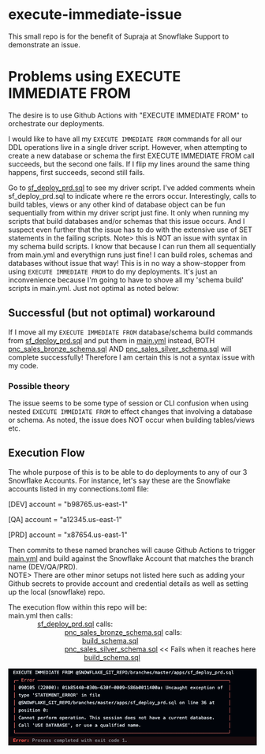 # execute-immediate-issue
This small repo is for the benefit of Supraja at Snowflake Support to demonstrate an issue.

# Problems using EXECUTE IMMEDIATE FROM

The desire is to use Github Actions with "EXECUTE IMMEDIATE FROM" to orchestrate our deployments.  

I would like to have all my ```EXECUTE IMMEDIATE FROM``` commands for all our DDL operations live in a single driver script. However, when attempting to create a new database or schema the first EXECUTE IMMEDIATE FROM call succeeds, but the second one fails. If I flip my lines around the same thing happens, first succeeds, second still fails.

Go to [sf_deploy_prd.sql](apps/sf_deploy_prd.sql) to see my driver script. I've added comments whein sf_deploy_prd.sql to indicate where re the errors occur. Interestingly, calls to build tables, views or any other kind of database object can be fun sequentially from within my driver script just fine. It only when running my scripts that build databases and/or schemas that this issue occurs. And I suspect even further that the issue has to do with the extensive use of SET statements in the failing scripts.  Note> this is NOT an issue with syntax in my schema build scripts. I know that because I can run them all sequentially from main.yml and everythign runs just fine! I can build roles, schemas and databases without issue that way!  This is in no way a show-stopper from using ```EXECUTE IMMEDIATE FROM``` to do my deployments. It's just an inconvenience because I'm going to have to shove all my 'schema build' scripts in main.yml. Just not optimal as noted below:  

## Successful (but not optimal) workaround  

If I move all my ```EXECUTE IMMEDIATE FROM``` database/schema build commands from [sf_deploy_prd.sql](apps/sf_deploy_prd.sql) and put them in [main.yml](/.github/workflows/main.yml) instead, BOTH [pnc_sales_bronze_schema.sql](apps/pnc/snowflake_objects/databases/pnc_sales_db/schemas/bronze/pnc_sales_bronze_schema.sql) AND [pnc_sales_silver_schema.sql](pps/pnc/snowflake_objects/databases/pnc_sales_db/schemas/silver/pnc_sales_silver_schema.sql) will complete successfully!  Therefore I am certain this is not a syntax issue with my code.  

### Possible theory   

The issue seems to be some type of session or CLI confusion when using nested ```EXECUTE IMMEDIATE FROM``` to effect changes that involving a database or schema.  As noted, the issue does NOT occur when building tables/views etc.


## Execution Flow

The whole purpose of this is to be able to do deployments to any of our 3 Snowflake Accounts.  For instance, let's say these are the Snowflake accounts listed in my connections.toml file:  

[DEV]
account = "b98765.us-east-1"

[QA]
account = "a12345.us-east-1"

[PRD]
account = "x87654.us-east-1"


Then commits to these named branches will cause Github Actions to trigger [main.yml](/.github/workflows/main.yml) and build against the Snowflake Account that matches the branch name (DEV/QA/PRD).  
NOTE> There are other minor setups not listed here such as adding your Github secrets to provide account and credential details as well as setting up the local (snowflake) repo. 

The execution flow within this repo will be:  
main.yml then calls:  
&nbsp;&nbsp;&nbsp;&nbsp;&nbsp;&nbsp;&nbsp;&nbsp;&nbsp;&nbsp;&nbsp;&nbsp;&nbsp;&nbsp;&nbsp;[sf_deploy_prd.sql](apps/sf_deploy_prd.sql) calls:  
&nbsp;&nbsp;&nbsp;&nbsp;&nbsp;&nbsp;&nbsp;&nbsp;&nbsp;&nbsp;&nbsp;&nbsp;&nbsp;&nbsp;&nbsp;&nbsp;&nbsp;&nbsp;&nbsp;&nbsp;&nbsp;&nbsp;&nbsp;&nbsp;&nbsp;&nbsp;&nbsp;&nbsp;&nbsp;[pnc_sales_bronze_schema.sql](apps/pnc/snowflake_objects/databases/pnc_sales_db/schemas/bronze/pnc_sales_bronze_schema.sql) calls:  
&nbsp;&nbsp;&nbsp;&nbsp;&nbsp;&nbsp;&nbsp;&nbsp;&nbsp;&nbsp;&nbsp;&nbsp;&nbsp;&nbsp;&nbsp;&nbsp;&nbsp;&nbsp;&nbsp;&nbsp;&nbsp;&nbsp;&nbsp;&nbsp;&nbsp;&nbsp;&nbsp;&nbsp;&nbsp;&nbsp;&nbsp;&nbsp;&nbsp;&nbsp;&nbsp;&nbsp;&nbsp;&nbsp;[build_schema.sql](apps/build_schema.sql)  
&nbsp;&nbsp;&nbsp;&nbsp;&nbsp;&nbsp;&nbsp;&nbsp;&nbsp;&nbsp;&nbsp;&nbsp;&nbsp;&nbsp;&nbsp;&nbsp;&nbsp;&nbsp;&nbsp;&nbsp;&nbsp;&nbsp;&nbsp;&nbsp;&nbsp;&nbsp;&nbsp;&nbsp;&nbsp;[pnc_sales_silver_schema.sql](apps/pnc/snowflake_objects/databases/pnc_sales_db/schemas/silver/pnc_sales_silver_schema.sql)    << Fails when it reaches here   
&nbsp;&nbsp;&nbsp;&nbsp;&nbsp;&nbsp;&nbsp;&nbsp;&nbsp;&nbsp;&nbsp;&nbsp; &nbsp;&nbsp;&nbsp;&nbsp;&nbsp;&nbsp;&nbsp;&nbsp;&nbsp;&nbsp;&nbsp;&nbsp;&nbsp;&nbsp;&nbsp;&nbsp;&nbsp;&nbsp;&nbsp;&nbsp;&nbsp;&nbsp;&nbsp;&nbsp;&nbsp;&nbsp;[build_schema.sql](apps/build_schema.sql)

![alt text](.images/separate_vars.png)




